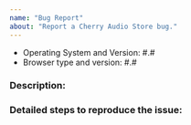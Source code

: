```yaml
---
name: "Bug Report"
about: "Report a Cherry Audio Store bug."
---
```


- Operating System and Version: #.#
- Browser type and version: #.#

### Description:


### Detailed steps to reproduce the issue:
